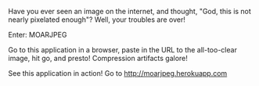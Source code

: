 Have you ever seen an image on the internet, and thought, "God, this is not nearly pixelated enough"?  Well, your troubles are over!

Enter:
MOARJPEG

Go to this application in a browser, paste in the URL to the all-too-clear image, hit go, and presto! Compression artifacts galore!

See this application in action! Go to http://moarjpeg.herokuapp.com
